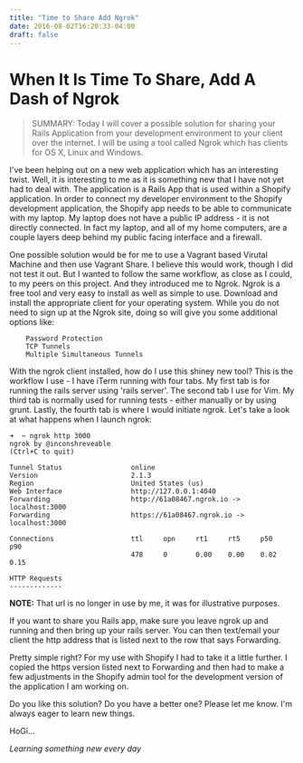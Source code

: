 ```yaml
---
title: "Time to Share Add Ngrok"
date: 2016-08-02T16:20:33-04:00
draft: false
---
```


# When It Is Time To Share, Add A Dash of Ngrok 

> SUMMARY:  Today I will cover a possible solution for sharing your Rails 
>           Application from your development environment to your client over 
>           the internet.  I will be using a tool called Ngrok which has clients 
>           for OS X, Linux and Windows. 

I've been helping out on a new web application which has an interesting twist.  Well, it is interesting to me as it is something new that I have not yet  had to deal with.  The application is a Rails App that is used within a Shopify application.  In order to connect my developer environment to the Shopify development application, the Shopify app needs to be able to communicate with my laptop.  My laptop does not have a public IP address - it is not directly connected.  In fact my laptop, and all of my home computers, are a couple layers deep behind my public facing interface and a firewall.

One possible solution would be for me to use a Vagrant based Virutal Machine and then use Vagrant Share.  I believe this would work, though I did not test it out.  But I wanted to follow the same workflow, as close as I could, to my peers on this project.  And they introduced me to Ngrok.  Ngrok is a free tool and very easy to install as well as simple to use.  Download and install the appropriate client for your operating system.  While you do not need to sign up at the Ngrok site, doing so will give you some additional options like:


```
    Password Protection
    TCP Tunnels
    Multiple Simultaneous Tunnels
```


With the ngrok client installed, how do I use this shiney new tool?  This is the workflow I use - I have iTerm running with four tabs.  My first tab is for running the rails server using 'rails server'.  The second tab I use for Vim.  My third tab is normally used for running tests - either manually or by using grunt.  Lastly, the fourth tab is where I would initiate ngrok.  Let's take a look at what happens when I launch ngrok:


```
➜  ~ ngrok http 3000
ngrok by @inconshreveable                                                                                                                                                    (Ctrl+C to quit)

Tunnel Status                 online
Version                       2.1.3
Region                        United States (us)
Web Interface                 http://127.0.0.1:4040
Forwarding                    http://61a08467.ngrok.io -> localhost:3000
Forwarding                    https://61a08467.ngrok.io -> localhost:3000

Connections                   ttl     opn     rt1     rt5     p50     p90
                              478     0       0.00    0.00    0.02    0.15

HTTP Requests
-------------
```


**NOTE:**  That url is no longer in use by me, it was for illustrative purposes.

If you want to share you Rails app, make sure you leave ngrok up and running and then bring up your rails server.  You can then text/email your client the http address that is listed next to the row that says Forwarding.

Pretty simple right?  For my use with Shopify I had to take it a little further.  I copied the https version listed next to Forwarding and then had to make a few adjustments in the Shopify admin tool for the development version of the application I am working on.

Do you like this solution?  Do you have a better one?  Please let me know.  I'm always eager to learn new things.


HoGi...

*Learning something new every day*

